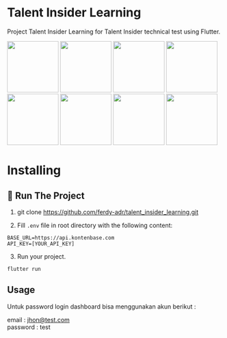 # Talent Insider Learning
Project Talent Insider Learning for Talent Insider technical test using Flutter.

<p>
  <img  src="https://github.com/user-attachments/assets/98f0fc24-bcc9-4960-abd6-174aba1fb6e7"  width=120/>
  <img  src="https://github.com/user-attachments/assets/2907efab-c89e-4626-abad-d0297d38b5cf"  width=120/>
  <img  src="https://github.com/user-attachments/assets/e17062a5-2b20-494a-924f-3be9ac186cc3"  width=120/>
  <img  src="https://github.com/user-attachments/assets/1828230f-3f2f-48b3-9dc4-2fbeb7b9e7eb"  width=120/>
  <img  src="https://github.com/user-attachments/assets/a40153c4-fdfe-497c-9e0d-f192403d6947"  width=120/>
  <img  src="https://github.com/user-attachments/assets/9e3ad2d8-e905-4b8f-a890-d57d0b1abbef"  width=120/>
  <img  src="https://github.com/user-attachments/assets/845379f5-bdec-47d4-9f35-66d706afb70d"  width=120/>
  <img  src="https://github.com/user-attachments/assets/3979fbfd-2e5e-4d3b-b2db-645f0b6fcdb1"  width=120/>
</p>

# Installing
## :rocket: Run The Project
1. git clone https://github.com/ferdy-adr/talent_insider_learning.git
  
2. Fill ```.env``` file in root directory with the following content:
```
BASE_URL=https://api.kontenbase.com
API_KEY=[YOUR_API_KEY]
```

3. Run your project.
```
flutter run
```

## Usage

Untuk password login dashboard bisa menggunakan akun berikut :

email : jhon@test.com </br>
password : test
